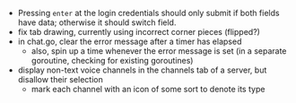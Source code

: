 - Pressing `enter` at the login credentials should only submit if both fields have data; otherwise it should switch field.
- fix tab drawing, currently using incorrect corner pieces (flipped?)
- in chat.go, clear the error message after a timer has elapsed
    - also, spin up a time whenever the error message is set (in a separate goroutine, checking for existing goroutines)
- display non-text voice channels in the channels tab of a server, but disallow their selection
    - mark each channel with an icon of some sort to denote its type